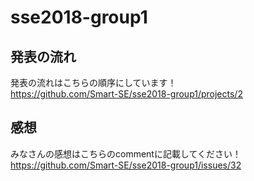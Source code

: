 # sse2018-group1

## 発表の流れ
発表の流れはこちらの順序にしています！      
https://github.com/Smart-SE/sse2018-group1/projects/2

## 感想
みなさんの感想はこちらのcommentに記載してください！    
https://github.com/Smart-SE/sse2018-group1/issues/32
